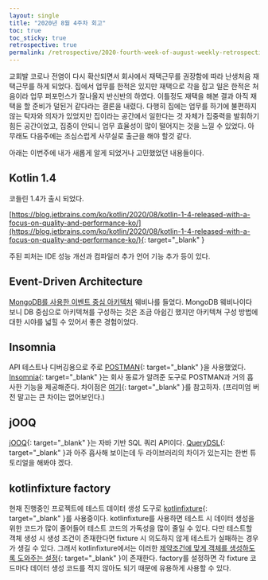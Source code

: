 ```yaml
---
layout: single
title: "2020년 8월 4주차 회고"
toc: true
toc_sticky: true
retrospective: true
permalink: /retrospective/2020-fourth-week-of-august-weekly-retrospective/
---
```


교회발 코로나 전염이 다시 확산되면서 회사에서 재택근무를 권장함에 따라 난생처음 재택근무를 하게 되었다. 집에서 업무를 한적은 있지만 재택으로 각을 잡고 일은 한적은 처음이라 업무 퍼포먼스가 잘나올지 반신반의 하였다. 이틀정도 재택을 해본 결과 아직 재택을 할 준비가 덜된거 같다라는 결론을 내렸다. 다행히 집에는 업무를 하기에 불편하지 않는 탁자와 의자가 있었지만 집이라는 공간에서 일한다는 것 자체가 집중력을 발휘하기 힘든 공간이었고, 집중이 안되니 업무 효율성이 많이 떨어지는 것을 느낄 수 있었다. 아무래도 다음주에는 조심스럽게 사무실로 출근을 해야 할것 같다.

아래는 이번주에 내가 새롭게 알게 되었거나 고민했었던 내용들이다.

## Kotlin 1.4

코들린 1.4가 출시 되었다. 

[https://blog.jetbrains.com/ko/kotlin/2020/08/kotlin-1-4-released-with-a-focus-on-quality-and-performance-ko/](https://blog.jetbrains.com/ko/kotlin/2020/08/kotlin-1-4-released-with-a-focus-on-quality-and-performance-ko/){: target="\_blank" }

주된 피처는 IDE 성능 개선과 컴파일러 추가 언어 기능 추가 등이 있다.

## Event-Driven Architecture

[MongoDB를 사용한 이벤트 중심 아키텍처](https://www.mongodb.com/presentations/-mongodb-event-driven-webinar-recording) 웨비나를 들었다. MongoDB 웨비나이다 보니 DB 중심으로 아키텍쳐를 구성하는 것은 조금 아쉽긴 했지만 아키텍쳐 구성 방법에 대한 시야를 넓힐 수 있어서 좋은 경험이었다.

## Insomnia

API 테스트나 디버깅용으로 주로 [POSTMAN](https://www.postman.com/){: target="\_blank" }을 사용했었다. [Insomnia](https://insomnia.rest){: target="\_blank" }는 회사 동료가 알려준 도구로 POSTMAN과 거의 흡사한 기능을 제공해준다. 차이점은 [여기](https://gist.github.com/samoshkin/c0a2c0dd85b1d5b02d893a0f6ac0e93c){: target="\_blank" }를 참고하자. (프리미엄 버전 말고는 큰 차이는 없어보인다.)

## jOOQ

[jOOQ](https://www.jooq.org){: target="\_blank" }는 자바 기반 SQL 쿼리 API이다. [QueryDSL](https://github.com/querydsl/querydsl){: target="\_blank" }과 아주 흡사해 보이는데 두 라이브러리의 차이가 있는지는 한번 튜토리얼을 해봐야 겠다.

## kotlinfixture factory

현재 진행중인 프로젝트에 테스트 데이터 생성 도구로 [kotlinfixture](https://github.com/appmattus/kotlinfixture){: target="\_blank" }를 사용중이다. kotlinfixture를 사용하면 테스트 시 데이터 생성을 위한 코드가 많이 줄어들어 테스트 코드의 가독성을 많이 줄일 수 있다. 다만 테스트할 객체 생성 시 생성 조건이 존재한다면 fixture 시 의도하지 않게 테스트가 실패하는 경우가 생길 수 있다. 그래서 kotlinfixture에서는 이러한 [제약조건에 맞게 객체를 생성하도록 도와주는 설정](https://github.com/appmattus/kotlinfixture/blob/main/fixture/configuration-options.adoc){: target="\_blank" }이 존재한다. factory를 설정하면 각 fixture 코드마다 데이터 생성 코드를 적지 않아도 되기 때문에 유용하게 사용할 수 있다.
